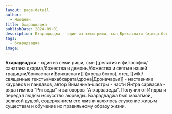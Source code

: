 ```yaml
---
layout: page-detail
author:
  - Яшодеви
title: бхарадваджа
publishDate: 2024-09-01
description: Бхарадваджа - один из семи риши, сын Брихаспати (жреца богов), отец Дроначарьи (наставника кауравов и пандавов), автор Виманика-шастры (части Янтра сарвасва, ряда гимнов Ригведы и заговоров Атхарваведы.
tags:
  - бхарадваджа
image:
---
```

**Бхарадваджа** - один из семи риши, сын [[религия и философия/санатана дхарма/божества и демоны/божества и святые нашей традиции/брихаспати|Брихаспати]] (жреца богов), отец [[wiki/священные тексты/махабхарата/дрона|Дроначарьи]] - наставника кауравов и пандавов, автор Виманика-шастры - части Янтра сарвасва - ряда гимнов "Ригведы" и заговоров "Атхарваведы". Получил от Индры и передал людям искусство аюрведы. Бхарадваджа был махатмой, великой душой, содержанием его жизни являлось служение живым существам и обучение их правильному образу жизни.

